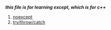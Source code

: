 ___this file is for learning except, which is for c++___


1.  [noexcept](https://www.cnblogs.com/sword03/p/10020344.html)    
2.  [try/throw/catch](https://www.zfl9.com/cpp-exception.html)    



